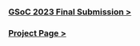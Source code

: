 ### [GSoC 2023 Final Submission >](https://github.com/UtkarshSiddhpura/Google-Summer-of-Code/wiki/GSoC-2023-Final-Submission:-Sugarizer-Word-Puzzle-and-Chart-Activity)
### [Project Page >](https://summerofcode.withgoogle.com/programs/2023/projects/YxWqJ2nt)
